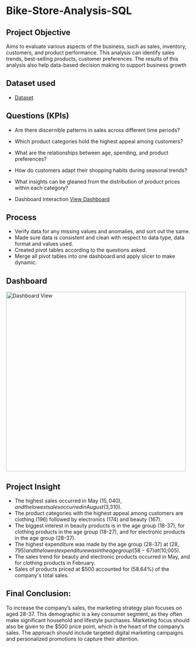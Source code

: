 # Bike-Store-Analysis-SQL

## Project Objective
Aims to evaluate various aspects of the business, such as sales, inventory, customers, and product performance. This analysis can identify sales trends, best-selling products, customer preferences. The results of this analysis also help data-based decision making to support business growth

## Dataset used
- <a href="https://github.com/hqakmal/Sales-Analysis-Excel/blob/main/Sales%20Analysis.xlsx">Dataset</a>

## Questions (KPIs)
- Are there discernible patterns in sales across different time periods?
- Which product categories hold the highest appeal among customers?
- What are the relationships between age, spending, and product preferences?
- How do customers adapt their shopping habits during seasonal trends?
- What insights can be gleaned from the distribution of product prices within each category?

- Dashboard Interaction <a href="https://github.com/hqakmal/Sales-Analysis-Excel/blob/main/Dashboard%20View.png">View Dashboard</a>

## Process
- Verify data for any missing values and anomalies, and sort out the same.
- Made sure data is consistent and clean with respect to data type, data format and values used.
- Created pivot tables according to the questions asked.
- Merge all pivot tables into one dashboard and apply slicer to make dynamic.

## Dashboard

<img width="491" alt="Dashboard View" src="https://github.com/user-attachments/assets/2af9479a-c1bb-4b01-81c2-ed890a565bd9" />

## Project Insight
- The highest sales occurred in May ($15,040), and the lowest sales occurred in August ($3,310).
- The product categories with the highest appeal among customers are clothing (196) followed by electronics (174) and beauty (167).
- The biggest interest in beauty products is in the age group (18-37), for clothing products in the age group (18-27), and for electronic products in the age group (28-37).
- The highest expenditure was made by the age group (28-37) at ($28,795) and the lowest expenditure was in the age group (58-67) at ($10,005).
- The sales trend for beauty and electronic products occurred in May, and for clothing products in February.
- Sales of products priced at $500 accounted for (58.64%) of the company's total sales.

## Final Conclusion:
To increase the company’s sales, the marketing strategy plan focuses on aged 28-37. This demographic is a key consumer segment, as they often make significant household and lifestyle purchases. Marketing focus should also be given to the $500 price point, which is the heart of the company’s sales. The approach should include targeted digital marketing campaigns and personalized promotions to capture their attention.
